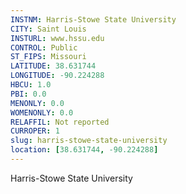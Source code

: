 ```yaml
---
INSTNM: Harris-Stowe State University
CITY: Saint Louis
INSTURL: www.hssu.edu
CONTROL: Public
ST_FIPS: Missouri
LATITUDE: 38.631744
LONGITUDE: -90.224288
HBCU: 1.0
PBI: 0.0
MENONLY: 0.0
WOMENONLY: 0.0
RELAFFIL: Not reported
CURROPER: 1
slug: harris-stowe-state-university
location: [38.631744, -90.224288]
---
```

Harris-Stowe State University